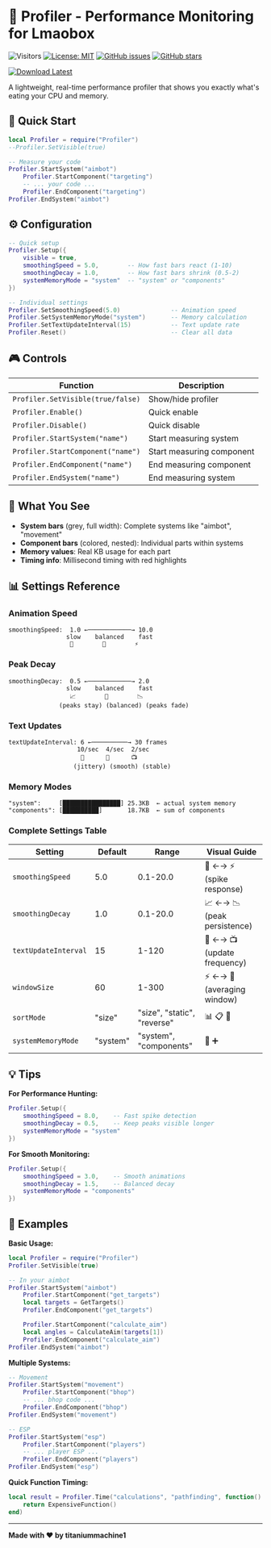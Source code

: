 # 🎯 Profiler - Performance Monitoring for Lmaobox

![Visitors](https://api.visitorbadge.io/api/visitors?path=https%3A%2F%2Fgithub.com%2Ftitaniummachine1%2FLmaobox_Profiler&label=Visitors&countColor=%23263759&style=plastic)
[![License: MIT](https://img.shields.io/badge/License-MIT-yellow.svg)](https://opensource.org/licenses/MIT)
[![GitHub issues](https://img.shields.io/github/issues/titaniummachine1/Lmaobox_Profiler.svg)](https://github.com/titaniummachine1/Lmaobox_Profiler/issues)
[![GitHub stars](https://img.shields.io/github/stars/titaniummachine1/Lmaobox_Profiler.svg)](https://github.com/titaniummachine1/Lmaobox_Profiler/stargazers)

[![Download Latest](https://img.shields.io/github/downloads/titaniummachine1/Lmaobox_Profiler/total.svg?style=for-the-badge&logo=download&label=Download%20Latest)](https://github.com/titaniummachine1/Lmaobox_Profiler/releases/latest/download/Profiler.lua)

A lightweight, real-time performance profiler that shows you exactly what's eating your CPU and memory.

## 🚀 Quick Start

```lua
local Profiler = require("Profiler")
--Profiler.SetVisible(true)

-- Measure your code
Profiler.StartSystem("aimbot")
    Profiler.StartComponent("targeting")
    -- ... your code ...
    Profiler.EndComponent("targeting")
Profiler.EndSystem("aimbot")
```

## ⚙️ Configuration

```lua
-- Quick setup
Profiler.Setup({
    visible = true,
    smoothingSpeed = 5.0,        -- How fast bars react (1-10)
    smoothingDecay = 1.0,        -- How fast bars shrink (0.5-2)
    systemMemoryMode = "system"  -- "system" or "components"
})

-- Individual settings
Profiler.SetSmoothingSpeed(5.0)              -- Animation speed
Profiler.SetSystemMemoryMode("system")       -- Memory calculation
Profiler.SetTextUpdateInterval(15)           -- Text update rate
Profiler.Reset()                             -- Clear all data
```

## 🎮 Controls

| Function                          | Description               |
| --------------------------------- | ------------------------- |
| `Profiler.SetVisible(true/false)` | Show/hide profiler        |
| `Profiler.Enable()`               | Quick enable              |
| `Profiler.Disable()`              | Quick disable             |
| `Profiler.StartSystem("name")`    | Start measuring system    |
| `Profiler.StartComponent("name")` | Start measuring component |
| `Profiler.EndComponent("name")`   | End measuring component   |
| `Profiler.EndSystem("name")`      | End measuring system      |

## 🎨 What You See

- **System bars** (grey, full width): Complete systems like "aimbot", "movement"
- **Component bars** (colored, nested): Individual parts within systems
- **Memory values**: Real KB usage for each part
- **Timing info**: Millisecond timing with red highlights

## 📊 Settings Reference

### Animation Speed

```
smoothingSpeed:  1.0 ←────────────→ 10.0
                slow    balanced    fast
                 🐌        🎯        ⚡
```

### Peak Decay

```
smoothingDecay:  0.5 ←────────────→ 2.0
                slow    balanced    fast
                 📈        🎯        📉
              (peaks stay) (balanced) (peaks fade)
```

### Text Updates

```
textUpdateInterval: 6 ←──────────→ 30 frames
                   10/sec  4/sec  2/sec
                    📱      🎯      📺
                  (jittery) (smooth) (stable)
```

### Memory Modes

```
"system":     [████████████████] 25.3KB  ← actual system memory
"components": [██████████]       18.7KB  ← sum of components
```

### Complete Settings Table

| Setting              | Default  | Range                       | Visual Guide                |
| -------------------- | -------- | --------------------------- | --------------------------- |
| `smoothingSpeed`     | 5.0      | 0.1-20.0                    | 🐌 ←→ ⚡ (spike response)   |
| `smoothingDecay`     | 1.0      | 0.1-20.0                    | 📈 ←→ 📉 (peak persistence) |
| `textUpdateInterval` | 15       | 1-120                       | 📱 ←→ 📺 (update frequency) |
| `windowSize`         | 60       | 1-300                       | ⚡ ←→ 🧘 (averaging window) |
| `sortMode`           | "size"   | "size", "static", "reverse" | 📊 📋 🔄                    |
| `systemMemoryMode`   | "system" | "system", "components"      | 🎯 ➕                       |

## 💡 Tips

**For Performance Hunting:**

```lua
Profiler.Setup({
    smoothingSpeed = 8.0,    -- Fast spike detection
    smoothingDecay = 0.5,    -- Keep peaks visible longer
    systemMemoryMode = "system"
})
```

**For Smooth Monitoring:**

```lua
Profiler.Setup({
    smoothingSpeed = 3.0,    -- Smooth animations
    smoothingDecay = 1.5,    -- Balanced decay
    systemMemoryMode = "components"
})
```

## 📝 Examples

**Basic Usage:**

```lua
local Profiler = require("Profiler")
Profiler.SetVisible(true)

-- In your aimbot
Profiler.StartSystem("aimbot")
    Profiler.StartComponent("get_targets")
    local targets = GetTargets()
    Profiler.EndComponent("get_targets")

    Profiler.StartComponent("calculate_aim")
    local angles = CalculateAim(targets[1])
    Profiler.EndComponent("calculate_aim")
Profiler.EndSystem("aimbot")
```

**Multiple Systems:**

```lua
-- Movement
Profiler.StartSystem("movement")
    Profiler.StartComponent("bhop")
    -- ... bhop code ...
    Profiler.EndComponent("bhop")
Profiler.EndSystem("movement")

-- ESP
Profiler.StartSystem("esp")
    Profiler.StartComponent("players")
    -- ... player ESP ...
    Profiler.EndComponent("players")
Profiler.EndSystem("esp")
```

**Quick Function Timing:**

```lua
local result = Profiler.Time("calculations", "pathfinding", function()
    return ExpensiveFunction()
end)
```

---

**Made with ❤️ by titaniummachine1**
